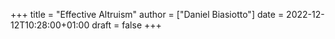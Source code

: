 +++
title = "Effective Altruism"
author = ["Daniel Biasiotto"]
date = 2022-12-12T10:28:00+01:00
draft = false
+++
